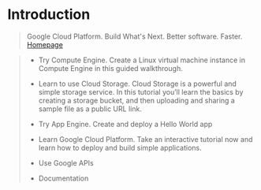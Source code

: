 # Introduction

> Google Cloud Platform. Build What's Next. Better software. Faster. [Homepage](https://cloud.google.com/)

> - Try Compute Engine. Create a Linux virtual machine instance in Compute Engine in this guided walkthrough.
> - Learn to use Cloud Storage. Cloud Storage is a powerful and simple storage service. In this tutorial you’ll learn the basics by creating a storage bucket, and then uploading and sharing a sample file as a public URL link.
> - Try App Engine. Create and deploy a Hello World app
> - Learn Google Cloud Platform. Take an interactive tutorial now and learn how to deploy and build simple applications.
> - Use Google APIs
> 
> - Documentation